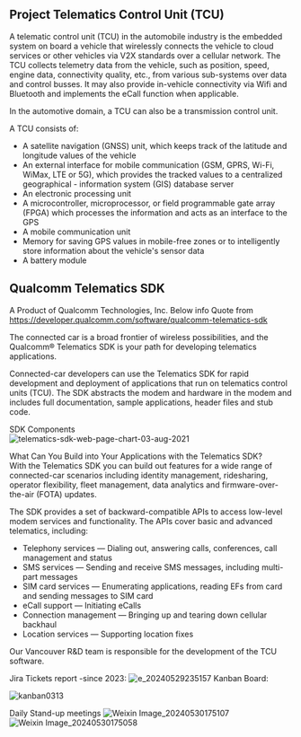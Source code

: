 ## Project Telematics Control Unit (TCU) 
A telematic control unit (TCU) in the automobile industry is the embedded system on board a vehicle that wirelessly connects the vehicle to cloud services or other vehicles via V2X standards over a cellular network. The TCU collects telemetry data from the vehicle, such as position, speed, engine data, connectivity quality, etc., from various sub-systems over data and control busses. It may also provide in-vehicle connectivity via Wifi and Bluetooth and implements the eCall function when applicable. <br>

In the automotive domain, a TCU can also be a transmission control unit. <br>

A TCU consists of: <br>

- A satellite navigation (GNSS) unit, which keeps track of the latitude and longitude values of the vehicle
- An external interface for mobile communication (GSM, GPRS, Wi-Fi, WiMax, LTE or 5G), which provides the tracked values to a centralized geographical - information system (GIS) database server
- An electronic processing unit
- A microcontroller, microprocessor, or field programmable gate array (FPGA) which processes the information and acts as an interface to the GPS
- A mobile communication unit
- Memory for saving GPS values in mobile-free zones or to intelligently store information about the vehicle's sensor data
- A battery module <br>

## Qualcomm Telematics SDK 
A Product of Qualcomm Technologies, Inc. 
Below info Quote from https://developer.qualcomm.com/software/qualcomm-telematics-sdk <br>

The connected car is a broad frontier of wireless possibilities, and the Qualcomm® Telematics SDK is your path for developing telematics applications.

Connected-car developers can use the Telematics SDK for rapid development and deployment of applications that run on telematics control units (TCU). The SDK abstracts the modem and hardware in the modem and includes full documentation, sample applications, header files and stub code. <br>

SDK Components <br>
![telematics-sdk-web-page-chart-03-aug-2021](https://github.com/hul08/hul08.github.io/assets/79688638/38ad515d-27ee-40cc-afeb-b5dbb18d5298)



What Can You Build into Your Applications with the Telematics SDK? <br>
With the Telematics SDK you can build out features for a wide range of connected-car scenarios including identity management, ridesharing, operator flexibility, fleet management, data analytics and firmware-over-the-air (FOTA) updates.

The SDK provides a set of backward-compatible APIs to access low-level modem services and functionality. The APIs cover basic and advanced telematics, including:

- Telephony services — Dialing out, answering calls, conferences, call management and status
- SMS services — Sending and receive SMS messages, including multi-part messages
- SIM card services — Enumerating applications, reading EFs from card and sending messages to SIM card
- eCall support — Initiating eCalls
- Connection management — Bringing up and tearing down cellular backhaul
- Location services — Supporting location fixes



Our Vancouver R&D team is responsible for the development of the TCU software. <br>

Jira Tickets report -since 2023: 
![e_20240529235157](https://github.com/hul08/hul08.github.io/assets/79688638/1098f818-cc3d-4302-967c-2fd8dafda78a)
Kanban Board: <br>

![kanban0313](https://github.com/hul08/hul08.github.io/assets/79688638/3258a069-b1ae-4bde-b1c6-efb85a219b60)

Daily Stand-up meetings
![Weixin Image_20240530175107](https://github.com/hul08/hul08.github.io/assets/79688638/7acb5b88-f33e-4927-909a-a48b5f52ece3)
![Weixin Image_20240530175058](https://github.com/hul08/hul08.github.io/assets/79688638/60f3f0e5-90e2-4d9a-9499-87d5460624a5)

